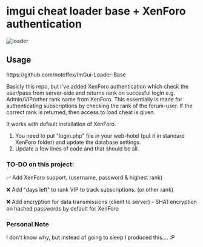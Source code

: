 <h1>imgui cheat loader base + XenForo authentication</h1>

![loader](https://user-images.githubusercontent.com/129604052/235508142-7f9b58fa-b658-49a6-814a-5723b1c752c1.PNG)

<h2>Usage</h2>
https://github.com/noteffex/ImGui-Loader-Base

Basicly this repo, but I've added XenForo authentication which check the user/pass from server-side and returns rank on succesful login e.g. Admin/VIP/other rank name from XenForo. This essentially is made for authenticating subscriptions by checking the rank of the forum-user. If the correct rank is returned, then access to load cheat is given.

It works with default installation of XenForo.

1. You need to put "login.php" file in your web-hotel (put it in standard XenForo folder) and update the database settings. 
2. Update a few lines of code and that should be all.

<h3>TO-DO on this project:</h3>
✅ Add XenForo support. (username, password & highest rank)

❌ Add "days left" to rank VIP to track subscriptions. (or other rank)

❌ Add encryption for data transmissions (client to server) - SHA1 encryption on hashed passwords by default for XenForo


<h3>Personal Note</h3>

I don't know why, but instead of going to sleep I produced this.... :P
